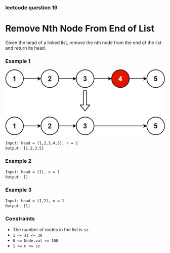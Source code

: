 ### leetcode question 19

# Remove Nth Node From End of List

Given the head of a linked list, remove the nth node from the end of the list and return its head.

### Example 1

![Example 1](../images/remove_ex1.jpg)

```text
Input: head = [1,2,3,4,5], n = 2
Output: [1,2,3,5]
```

### Example 2

```text
Input: head = [1], n = 1
Output: []
```

### Example 3

```text
Input: head = [1,2], n = 1
Output: [1]
```

### Constraints

- The number of nodes in the list is `sz`.
- `1 <= sz <= 30`
- `0 <= Node.val <= 100`
- `1 <= n <= sz`
